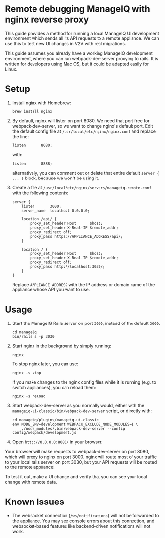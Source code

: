 # Remote debugging ManageIQ with nginx reverse proxy

This guide provides a method for running a local ManageIQ UI development environment which sends all its API requests to a remote appliance. We can use this to test new UI changes in V2V with real migrations.

This guide assumes you already have a working ManageIQ development environment, where you can run webpack-dev-server proxying to rails. It is written for developers using Mac OS, but it could be adapted easily for Linux.

# Setup

1. Install nginx with Homebrew:
    ```
    brew install nginx
    ```

2. By default, nginx will listen on port 8080. We need that port free for webpack-dev-server, so we want to change nginx's default port. Edit the default config file at `/usr/local/etc/nginx/nginx.conf` and replace the line:
    ```
    listen       8080;
    ```
    with:
    ```
    listen       8888;
    ```
    alternatively, you can comment out or delete that entire default `server { ... }` block, because we won't be using it.

3. Create a file at `/usr/local/etc/nginx/servers/manageiq-remote.conf` with the following contents:

    ```
    server {
        listen       3000;
        server_name  localhost 0.0.0.0;

        location /api/ {
            proxy_set_header Host      $host;
            proxy_set_header X-Real-IP $remote_addr;
            proxy_redirect off;
            proxy_pass https://APPLIANCE_ADDRESS/api/;
        }

        location / {
            proxy_set_header Host      $host;
            proxy_set_header X-Real-IP $remote_addr;
            proxy_redirect off;
            proxy_pass http://localhost:3030/;
        }
    }
    ```

    Replace `APPLIANCE_ADDRESS` with the IP address or domain name of the appliance whose API you want to use.

# Usage

1. Start the ManageIQ Rails server on port `3030`, instead of the default `3000`.
    ```
    cd manageiq
    bin/rails s -p 3030
    ```

2. Start nginx in the background by simply running:
    ```
    nginx
    ```

    To stop nginx later, you can use:

    ```
    nginx -s stop
    ```

    If you make changes to the nginx config files while it is running (e.g. to switch appliances), you can reload them:

    ```
    nginx -s reload
    ```

3. Start webpack-dev-server as you normally would, either with the `manageiq-ui-classic/bin/webpack-dev-server` script, or directly with:
    ```
    cd manageiq/plugins/manageiq-ui-classic
    env NODE_ENV=development WEBPACK_EXCLUDE_NODE_MODULES=1 \
        ./node_modules/.bin/webpack-dev-server --config config/webpack/development.js
    ```

4. Open `http://0.0.0.0:8080/` in your browser.

Your browser will make requests to webpack-dev-server on port 8080, which will proxy to nginx on port 3000. nginx will route most of your traffic to your local rails server on port 3030, but your API requests will be routed to the remote appliance!

To test it out, make a UI change and verify that you can see your local change with remote data.

# Known Issues

* The websocket connection (`/ws/notifications`) will not be forwarded to the appliance. You may see console errors about this connection, and websocket-based features like backend-driven notifications will not work.